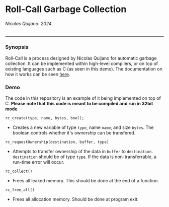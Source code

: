 # Roll-Call Garbage Collection
###### Nicolas Quijano: 2024
---
### Synopsis
Roll-Call is a process designed by Nicolas Quijano for automatic garbage collection. It can be implemented within high-level compilers, or on top of existing languages such as C (as seen in this demo). The documentation on how it works can be seen [here](https://docs.google.com/document/d/1QuzjmCHom5GTrUtEr_k-quwfyHSAI56a1qNorQ3JXIk/edit#heading=h.pwjw16621fwq).


### Demo
The code in this repository is an example of it being implemented on top of C.
**Please note that this code is meant to be compiled and run in 32bit mode**

`rc_create(type, name, bytes, bool);`
* Creates a new variable of type `type`, name `name`, and size `bytes`. The boolean controls whether it's ownership can be transfered.

`rc_requestOwnership(destination, buffer, type)`
* Attempts to transfer ownership of the data in `buffer` to `destination`. `destination` should be of type `type`. If the data is non-transferrable, a run-time error will occur.

`rc_collect()`
* Frees all leaked memory. This should be done at the end of a function.

`rc_free_all()`
* Frees all allocation memory. Should be done at program exit.